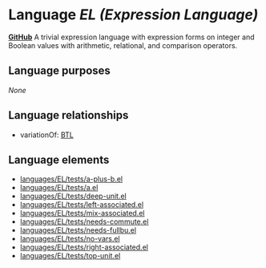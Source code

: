 # Language _EL (Expression Language)_
**[GitHub](https://github.com/softlang/yas/blob/master/EL)**
A trivial expression language with expression forms on integer and Boolean values with arithmetic, relational, and comparison operators.

## Language purposes
_None_

## Language relationships
* variationOf: [BTL](http://softlang.github.io/yas/languages/BTL.html)

## Language elements
* [languages/EL/tests/a-plus-b.el](docs/files/languages-EL-tests-a-plus-b.el.md)
* [languages/EL/tests/a.el](docs/files/languages-EL-tests-a.el.md)
* [languages/EL/tests/deep-unit.el](docs/files/languages-EL-tests-deep-unit.el.md)
* [languages/EL/tests/left-associated.el](docs/files/languages-EL-tests-left-associated.el.md)
* [languages/EL/tests/mix-associated.el](docs/files/languages-EL-tests-mix-associated.el.md)
* [languages/EL/tests/needs-commute.el](docs/files/languages-EL-tests-needs-commute.el.md)
* [languages/EL/tests/needs-fullbu.el](docs/files/languages-EL-tests-needs-fullbu.el.md)
* [languages/EL/tests/no-vars.el](docs/files/languages-EL-tests-no-vars.el.md)
* [languages/EL/tests/right-associated.el](docs/files/languages-EL-tests-right-associated.el.md)
* [languages/EL/tests/top-unit.el](docs/files/languages-EL-tests-top-unit.el.md)
